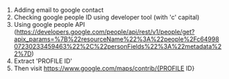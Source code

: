 1. Adding email to google contact 
2. Checking google people ID using developer tool (with 'c' capital)
3. Using google people API (https://developers.google.com/people/api/rest/v1/people/get?apix_params=%7B%22resourceName%22%3A%22people%2Fc6499807230233459463%22%2C%22personFields%22%3A%22metadata%22%7D)
4. Extract 'PROFILE ID'
5. Then visit https://www.google.com/maps/contrib/{PROFILE ID}
